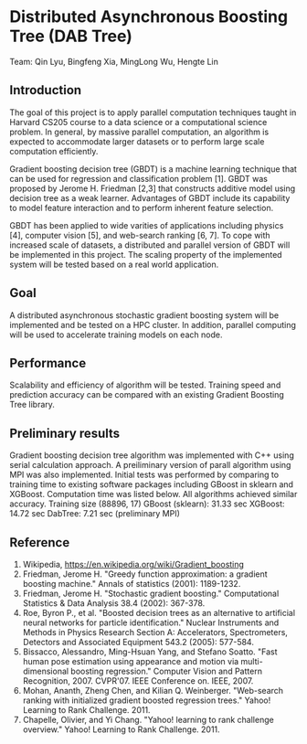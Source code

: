 # Distributed Asynchronous Boosting Tree (DAB Tree)
Team: Qin Lyu, Bingfeng Xia, MingLong Wu, Hengte Lin

## Introduction
<p>The goal of this project is to apply parallel computation techniques taught in Harvard CS205 course to a data science or a computational science problem. In general, by massive parallel computation, an algorithm is expected to accommodate larger datasets or to perform large scale computation efficiently.</p>
<p>Gradient boosting decision tree (GBDT) is a machine learning technique that can be used for regression and classification problem [1]. GBDT was proposed by Jerome H. Friedman [2,3] that constructs additive model using decision tree as a weak learner. Advantages of GBDT include its capability to model feature interaction and to perform inherent feature selection.</p>
<p>GBDT has been applied to wide varities of applications including physics [4], computer vision [5], and web-search ranking [6, 7]. To cope with increased scale of datasets, a distributed and parallel version of GBDT will be implemented in this project. The scaling property of the implemented system will be tested based on a real world application.</p>

## Goal
A distributed asynchronous stochastic gradient boosting system will be implemented and be tested on a HPC cluster. In addition, parallel computing will be used to accelerate training models on each node.

## Performance
Scalability and efficiency of algorithm will be tested. Training speed and prediction accuracy can be compared with an existing Gradient Boosting Tree library.

## Preliminary results
Gradient boosting decision tree algorithm was implemented with C++ using serial calculation approach. A preiliminary version of parall algorithm using MPI was also implemented. Initial tests was performed by comparing to training time to existing software packages including GBoost in sklearn and XGBoost. Computation time was listed below. All algorithms achieved similar accuracy.
Training size (88896, 17) 
GBoost (sklearn): 31.33 sec
XGBoost: 14.72 sec
DabTree: 7.21 sec (preliminary MPI)


## Reference
1. Wikipedia, https://en.wikipedia.org/wiki/Gradient_boosting
2. Friedman, Jerome H. "Greedy function approximation: a gradient boosting machine." Annals of statistics (2001): 1189-1232.
3. Friedman, Jerome H. "Stochastic gradient boosting." Computational Statistics & Data Analysis 38.4 (2002): 367-378.
4. Roe, Byron P., et al. "Boosted decision trees as an alternative to artificial neural networks for particle identification." Nuclear Instruments and Methods in Physics Research Section A: Accelerators, Spectrometers, Detectors and Associated Equipment 543.2 (2005): 577-584.
5. Bissacco, Alessandro, Ming-Hsuan Yang, and Stefano Soatto. "Fast human pose estimation using appearance and motion via multi-dimensional boosting regression." Computer Vision and Pattern Recognition, 2007. CVPR'07. IEEE Conference on. IEEE, 2007.
6. Mohan, Ananth, Zheng Chen, and Kilian Q. Weinberger. "Web-search ranking with initialized gradient boosted regression trees." Yahoo! Learning to Rank Challenge. 2011.
7. Chapelle, Olivier, and Yi Chang. "Yahoo! learning to rank challenge overview." Yahoo! Learning to Rank Challenge. 2011.
